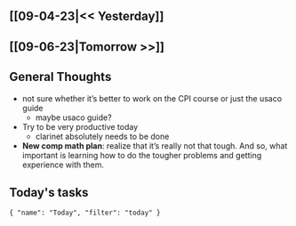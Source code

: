 ## [[09-04-23|<< Yesterday]]
## [[09-06-23|Tomorrow >>]]
## General Thoughts
- not sure whether it’s better to work on the CPI course or just the usaco guide
	- maybe usaco guide?
- Try to be very productive today
	- clarinet absolutely needs to be done
- **New comp math plan**: realize that it’s really not that tough. And so, what important is learning how to do the tougher problems and getting experience with them.

## Today's tasks

```todoist 
{ "name": "Today", "filter": "today" } 
```
